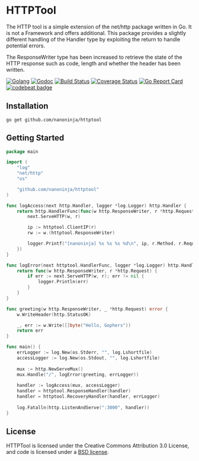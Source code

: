# HTTPTool

The HTTP tool is a simple extension of the net/http package written in Go.
It is not a Framework and offers additional. This package provides a slightly different handling of the Handler type by
exploiting the return to handle potential errors.

The ResponseWriter type has been increased to retrieve the state of the HTTP response such as 
code, length and whether the header has been written.

[![Golang](https://img.shields.io/badge/go-lang-%2347cafa.svg)](https://golang.org/) 
[![Godoc](https://godoc.org/github.com/nanoninja/httptool?status.svg)](https://pkg.go.dev/github.com/nanoninja/httptool?tab=doc) 
[![Build Status](https://travis-ci.org/nanoninja/httptool.svg)](https://travis-ci.org/nanoninja/httptool) 
[![Coverage Status](https://coveralls.io/repos/github/nanoninja/httptool/badge.svg?branch=master)](https://coveralls.io/github/nanoninja/httptool?branch=master) 
[![Go Report Card](https://goreportcard.com/badge/github.com/nanoninja/httptool)](https://goreportcard.com/report/github.com/nanoninja/httptool)
[![codebeat badge](https://codebeat.co/badges/0ce06064-931b-41ba-b29e-dcfbb6c577f3)](https://codebeat.co/projects/github-com-nanoninja-httptool-master)

## Installation

```shell script
go get github.com/nanoninja/httptool
```

## Getting Started

```go
package main

import (
	"log"
	"net/http"
	"os"

	"github.com/nanoninja/httptool"
)

func logAccess(next http.Handler, logger *log.Logger) http.Handler {
	return http.HandlerFunc(func(w http.ResponseWriter, r *http.Request) {
		next.ServeHTTP(w, r)

		ip := httptool.ClientIP(r)
		rw := w.(httptool.ResponseWriter)

		logger.Printf("[nanoninja] %s %s %s %d\n", ip, r.Method, r.RequestURI, rw.Status())
	})
}

func logError(next httptool.HandlerFunc, logger *log.Logger) http.HandlerFunc {
	return func(w http.ResponseWriter, r *http.Request) {
		if err := next.ServeHTTP(w, r); err != nil {
			logger.Println(err)
		}
	}
}

func greeting(w http.ResponseWriter, _ *http.Request) error {
	w.WriteHeader(http.StatusOK)

	_, err := w.Write([]byte("Hello, Gophers"))
	return err
}

func main() {
    errLogger := log.New(os.Stderr, "", log.Lshortfile)
    accessLogger := log.New(os.Stdout, "", log.Lshortfile)
 
    mux := http.NewServeMux()
    mux.Handle("/", logError(greeting, errLogger))
 
    handler := logAccess(mux, accessLogger)
    handler = httptool.ResponseHandler(handler)
    handler = httptool.RecoveryHandler(handler, errLogger)
    
    log.Fatalln(http.ListenAndServe(":3000", handler))
}
```

## License

HTTPTool is licensed under the Creative Commons Attribution 3.0 License, and code is licensed under a [BSD license](https://github.com/nanoninja/httptool/blob/master/LICENSE).
